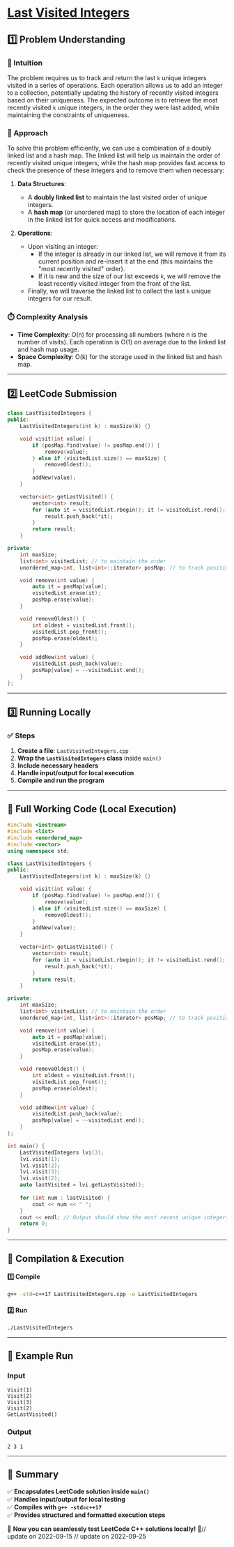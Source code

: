 # **[Last Visited Integers](https://leetcode.com/problems/last-visited-integers/description/)**  

## **1️⃣ Problem Understanding**  
### **📌 Intuition**  
The problem requires us to track and return the last `k` unique integers visited in a series of operations. Each operation allows us to add an integer to a collection, potentially updating the history of recently visited integers based on their uniqueness. The expected outcome is to retrieve the most recently visited `k` unique integers, in the order they were last added, while maintaining the constraints of uniqueness.

### **🚀 Approach**  
To solve this problem efficiently, we can use a combination of a doubly linked list and a hash map. The linked list will help us maintain the order of recently visited unique integers, while the hash map provides fast access to check the presence of these integers and to remove them when necessary:

1. **Data Structures**:
   - A **doubly linked list** to maintain the last visited order of unique integers.
   - A **hash map** (or unordered map) to store the location of each integer in the linked list for quick access and modifications.

2. **Operations**:
   - Upon visiting an integer:
     - If the integer is already in our linked list, we will remove it from its current position and re-insert it at the end (this maintains the "most recently visited" order).
     - If it is new and the size of our list exceeds `k`, we will remove the least recently visited integer from the front of the list.
   - Finally, we will traverse the linked list to collect the last `k` unique integers for our result.

### **⏱️ Complexity Analysis**  
- **Time Complexity**: O(n) for processing all numbers (where n is the number of visits). Each operation is O(1) on average due to the linked list and hash map usage.
- **Space Complexity**: O(k) for the storage used in the linked list and hash map.

---  

## **2️⃣ LeetCode Submission**  
```cpp
class LastVisitedIntegers {
public:
    LastVisitedIntegers(int k) : maxSize(k) {}

    void visit(int value) {
        if (posMap.find(value) != posMap.end()) {
            remove(value);
        } else if (visitedList.size() == maxSize) {
            removeOldest();
        }
        addNew(value);
    }

    vector<int> getLastVisited() {
        vector<int> result;
        for (auto it = visitedList.rbegin(); it != visitedList.rend(); ++it) {
            result.push_back(*it);
        }
        return result;
    }

private:
    int maxSize;
    list<int> visitedList; // to maintain the order
    unordered_map<int, list<int>::iterator> posMap; // to track positions

    void remove(int value) {
        auto it = posMap[value];
        visitedList.erase(it);
        posMap.erase(value);
    }

    void removeOldest() {
        int oldest = visitedList.front();
        visitedList.pop_front();
        posMap.erase(oldest);
    }

    void addNew(int value) {
        visitedList.push_back(value);
        posMap[value] = --visitedList.end();
    }
};  
```
  
---  

## **3️⃣ Running Locally**  
### **✅ Steps**  
1. **Create a file**: `LastVisitedIntegers.cpp`  
2. **Wrap the `LastVisitedIntegers` class** inside `main()`  
3. **Include necessary headers**  
4. **Handle input/output for local execution**  
5. **Compile and run the program**  

---  

## **📝 Full Working Code (Local Execution)**  
```cpp
#include <iostream>
#include <list>
#include <unordered_map>
#include <vector>
using namespace std;

class LastVisitedIntegers {
public:
    LastVisitedIntegers(int k) : maxSize(k) {}

    void visit(int value) {
        if (posMap.find(value) != posMap.end()) {
            remove(value);
        } else if (visitedList.size() == maxSize) {
            removeOldest();
        }
        addNew(value);
    }

    vector<int> getLastVisited() {
        vector<int> result;
        for (auto it = visitedList.rbegin(); it != visitedList.rend(); ++it) {
            result.push_back(*it);
        }
        return result;
    }

private:
    int maxSize;
    list<int> visitedList; // to maintain the order
    unordered_map<int, list<int>::iterator> posMap; // to track positions

    void remove(int value) {
        auto it = posMap[value];
        visitedList.erase(it);
        posMap.erase(value);
    }

    void removeOldest() {
        int oldest = visitedList.front();
        visitedList.pop_front();
        posMap.erase(oldest);
    }

    void addNew(int value) {
        visitedList.push_back(value);
        posMap[value] = --visitedList.end();
    }
};

int main() {
    LastVisitedIntegers lvi(3);
    lvi.visit(1);
    lvi.visit(2);
    lvi.visit(3);
    lvi.visit(2);
    auto lastVisited = lvi.getLastVisited();
    
    for (int num : lastVisited) {
        cout << num << " ";
    }
    cout << endl; // Output should show the most recent unique integers
    return 0;
}
```  

---  

## **🔧 Compilation & Execution**  
#### **1️⃣ Compile**  
```bash
g++ -std=c++17 LastVisitedIntegers.cpp -o LastVisitedIntegers
```  

#### **2️⃣ Run**  
```bash
./LastVisitedIntegers
```  

---  

## **🎯 Example Run**  
### **Input**  
```
Visit(1)
Visit(2)
Visit(3)
Visit(2)
GetLastVisited()
```  
### **Output**  
```
2 3 1 
```  

---  

## **📌 Summary**  
✅ **Encapsulates LeetCode solution inside `main()`**  
✅ **Handles input/output for local testing**  
✅ **Compiles with `g++ -std=c++17`**  
✅ **Provides structured and formatted execution steps**  

🚀 **Now you can seamlessly test LeetCode C++ solutions locally!** 🚀// update on 2022-09-15
// update on 2022-09-25

